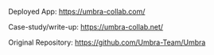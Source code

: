 Deployed App: https://umbra-collab.com/

Case-study/write-up: https://umbra-collab.net/ 

Original Repository: https://github.com/Umbra-Team/Umbra 
